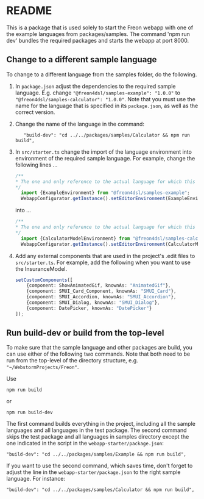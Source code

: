 # README
This is a package that is used solely to start the Freon webapp with one of the example languages 
from packages/samples. The command 'npm run dev' bundles the required packages and starts the webapp at port 8000.

## Change to a different sample language
To change to a different language from the samples folder, do the following.

1. In `package.json` adjust the dependencies to the required sample language. 
E.g. change `"@freon4dsl/samples-example": "1.0.0"` to `"@freon4dsl/samples-calculator": "1.0.0"`. Note that 
you must use the name for the language that is specified in its `package.json`, as well as the correct version.

2. Change the name of the language in the command: 
    ````
       "build-dev": "cd ../../packages/samples/Calculator && npm run build",
    
    ````
3. In `src/starter.ts` change the import of the language environment into environment of the required sample 
language. For example, change the following lines ...
    ```typescript
    /**
    * The one and only reference to the actual language for which this editor runs
    */
      import {ExampleEnvironment} from "@freon4dsl/samples-example";
      WebappConfigurator.getInstance().setEditorEnvironment(ExampleEnvironment.getInstance());
    ```
    
    into ...
    
    ```typescript
    /**
    * The one and only reference to the actual language for which this editor runs
    */
      import {CalculatorModelEnvironment} from "@freon4dsl/samples-calculator";
      WebappConfigurator.getInstance().setEditorEnvironment(CalculatorModelEnvironment.getInstance());
    ```
4. Add any external components that are used in the project's .edit files to `src/starter.ts`. For example, 
add the following when you want to use the InsuranceModel.

    ```typescript
    setCustomComponents([
        {component: ShowAnimatedGif, knownAs: "AnimatedGif"},
        {component: SMUI_Card_Component, knownAs: "SMUI_Card"},
        {component: SMUI_Accordion, knownAs: "SMUI_Accordion"},
        {component: SMUI_Dialog, knownAs: "SMUI_Dialog"},
        {component: DatePicker, knownAs: "DatePicker"}
    ]);
    ```

## Run build-dev or build from the top-level 
To make sure that the sample language and other packages are build, you can use either of the following 
two commands. Note that both need to be run from the top-level of the directory structure, e.g. 
`"~/WebstormProjects/Freon"`.

Use

```
npm run build
```
or 
```
npm run build-dev
```

The first command builds everything in the project, including all the sample languages and all languages in the test package. 
The second command skips the test package and all languages in samples directory except the one indicated in the script
in the `webapp-starter/package.json`:
```
"build-dev": "cd ../../packages/samples/Example && npm run build",
```
If you want to use the second command, which saves time, don't forget to adjust the line in the 
`webapp-starter/package.json` to the right sample language. For instance:
```
"build-dev": "cd ../../packages/samples/Calculator && npm run build",
```
